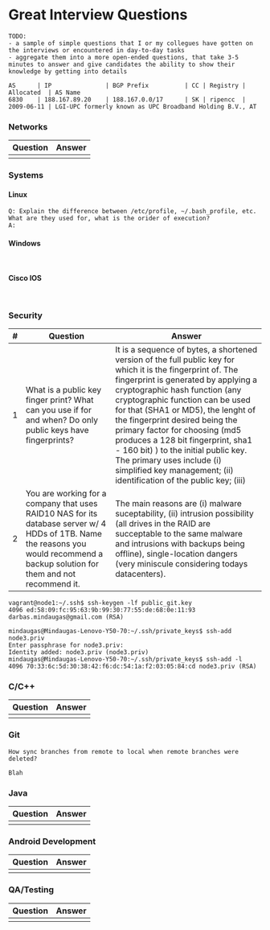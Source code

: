 # Great Interview Questions

```
TODO: 
- a sample of simple questions that I or my collegues have gotten on the interviews or encountered in day-to-day tasks
- aggregate them into a more open-ended questions, that take 3-5 minutes to answer and give candidates the ability to show their knowledge by getting into details

```


```
AS      | IP               | BGP Prefix          | CC | Registry | Allocated  | AS Name
6830    | 188.167.89.20    | 188.167.0.0/17      | SK | ripencc  | 2009-06-11 | LGI-UPC formerly known as UPC Broadband Holding B.V., AT
```


### Networks 
| Question      | Answer      |
|---------------|-------------|
|               |             |

### Systems
#### Linux
```
Q: Explain the difference between /etc/profile, ~/.bash_profile, etc. What are they used for, what is the orider of execution?
A: 

```
#### Windows
```


```
#### Cisco IOS
```


```

### Security
| # |Question     | Answer      |
|---|-------------|-------------|
| 1 | What is a public key finger print? What can you use if for and when? Do only public keys have fingerprints? | It is a sequence of bytes, a shortened version of the full public key for which it is the fingerprint of. The fingerprint is generated by applying a cryptographic hash function (any cryptographic function can be used for that (SHA1 or MD5), the lenght of the fingerprint desired being the primary factor for choosing (md5 produces a 128 bit fingerprint, sha1 - 160 bit) ) to the initial public key. The primary uses include (i) simplified key management; (ii) identification of the public key; (iii) |
| 2 | You are working for a company that uses RAID10 NAS for its database server w/ 4 HDDs of 1TB. Name the reasons you would recommend a backup solution for them and not recommend it. | The main reasons are (i) malware suceptability, (ii) intrusion possibility (all drives in the RAID are succeptable to the same malware and intrusions with backups being offline), single-location dangers (very miniscule considering todays datacenters). |

```
vagrant@node1:~/.ssh$ ssh-keygen -lf public_git.key 
4096 ed:58:09:fc:95:63:9b:99:30:77:55:de:68:0e:11:93  darbas.mindaugas@gmail.com (RSA)
```

```
mindaugas@Mindaugas-Lenovo-Y50-70:~/.ssh/private_keys$ ssh-add node3.priv 
Enter passphrase for node3.priv: 
Identity added: node3.priv (node3.priv)
mindaugas@Mindaugas-Lenovo-Y50-70:~/.ssh/private_keys$ ssh-add -l
4096 70:33:6c:5d:30:38:42:f6:dc:54:1a:f2:03:05:84:cd node3.priv (RSA)
```

### C/C++ 
| Question      | Answer      |
|---------------|-------------|
|               |             |

### Git
``` 
How sync branches from remote to local when remote branches were deleted?
```
```
Blah
```

### Java
| Question      | Answer      |
|---------------|-------------|
|               |             |

### Android Development
| Question      | Answer      |
|---------------|-------------|
|               |             |

### QA/Testing
| Question      | Answer      |
|---------------|-------------|
|               |             |
